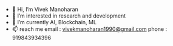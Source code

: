 - 👋 Hi, I’m Vivek Manoharan
- 👀 I’m interested in research and development
- 🌱 I’m currently AI, Blockchain, ML
- 📫 reach me 
      email : vivekmanoharan1990@gmail.com
      phone : 919843934396

<!---
askvivek/askvivek is a ✨ special ✨ repository because its `README.md` (this file) appears on your GitHub profile.
You can click the Preview link to take a look at your changes.
--->
